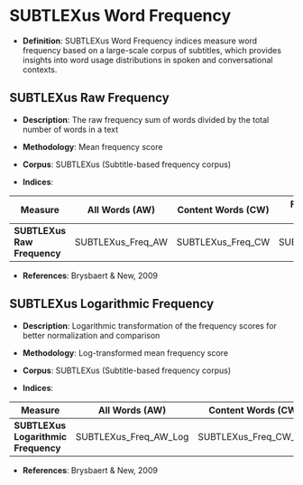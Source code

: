 # SUBTLEXus Word Frequency

- **Definition**: SUBTLEXus Word Frequency indices measure word frequency based on a large-scale corpus of subtitles, which provides insights into word usage distributions in spoken and conversational contexts.

## SUBTLEXus Raw Frequency
- **Description**: The raw frequency sum of words divided by the total number of words in a text
- **Methodology**: Mean frequency score
- **Corpus**: SUBTLEXus (Subtitle-based frequency corpus)

- **Indices**:

| Measure | All Words (AW) | Content Words (CW) | Function Words (FW) |
|----------|---------------|-------------------|-------------------|
| **SUBTLEXus Raw Frequency** | SUBTLEXus_Freq_AW | SUBTLEXus_Freq_CW | SUBTLEXus_Freq_FW |

- **References**: Brysbaert & New, 2009

## SUBTLEXus Logarithmic Frequency
- **Description**: Logarithmic transformation of the frequency scores for better normalization and comparison
- **Methodology**: Log-transformed mean frequency score
- **Corpus**: SUBTLEXus (Subtitle-based frequency corpus)

- **Indices**:

| Measure | All Words (AW) | Content Words (CW) | Function Words (FW) |
|----------|---------------|-------------------|-------------------|
| **SUBTLEXus Logarithmic Frequency** | SUBTLEXus_Freq_AW_Log | SUBTLEXus_Freq_CW_Log | SUBTLEXus_Freq_FW_Log |

- **References**: Brysbaert & New, 2009

